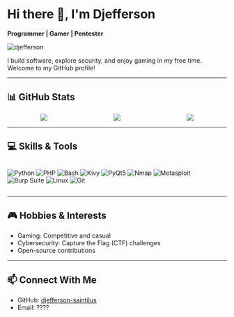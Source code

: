 # Hi there 👋, I'm Djefferson 
**Programmer | Gamer | Pentester** 
<p align="left">
  <img src="https://komarev.com/ghpvc/?username=djefferson-saintilus&label=Profile+views&color=0e75b6&style=flat" alt="djefferson" />
</p>


I build software, explore security, and enjoy gaming in my free time. Welcome to my GitHub profile!

---

## 📊 GitHub Stats

<div style="display: flex; justify-content: space-around; flex-wrap: wrap;">

  <img align="center" src="https://github-readme-stats.vercel.app/api?username=djefferson-saintilus&theme=dark&include_all_commits=true&count_private=true" />

  <img align="center" src="https://nirzak-streak-stats.vercel.app/?user=djefferson-saintilus&theme=dark" />

  <img align="center" src="https://github-readme-stats.vercel.app/api/top-langs/?username=djefferson-saintilus&theme=dark&layout=compact&include_all_commits=true&count_private=true" />

</div>

---

## 💻 Skills & Tools

<div style="display: flex; flex-wrap: wrap; gap: 5px;">

![Python](https://img.shields.io/badge/-Python-3776AB?style=for-the-badge&logo=python&logoColor=white)
![PHP](https://img.shields.io/badge/-PHP-777BB4?style=for-the-badge&logo=php&logoColor=white)
![Bash](https://img.shields.io/badge/-Bash-4EAA25?style=for-the-badge&logo=gnu-bash&logoColor=white)
![Kivy](https://img.shields.io/badge/-Kivy-5961F9?style=for-the-badge)
![PyQt5](https://img.shields.io/badge/-PyQt5-41CD52?style=for-the-badge)
![Nmap](https://img.shields.io/badge/-Nmap-CC0000?style=for-the-badge&logo=nmap&logoColor=white)
![Metasploit](https://img.shields.io/badge/-Metasploit-6E4C9B?style=for-the-badge)
![Burp Suite](https://img.shields.io/badge/-Burp_Suite-ED4C5C?style=for-the-badge)
![Linux](https://img.shields.io/badge/-Linux-FCC624?style=for-the-badge&logo=linux&logoColor=black)
![Git](https://img.shields.io/badge/-Git-F05032?style=for-the-badge&logo=git&logoColor=white)

</div>

---

## 🎮 Hobbies & Interests
- Gaming: Competitive and casual  
- Cybersecurity: Capture the Flag (CTF) challenges  
- Open-source contributions

---

## 📫 Connect With Me
- GitHub: [djefferson-saintilus](https://github.com/djefferson-saintilus)  
- Email: ????
